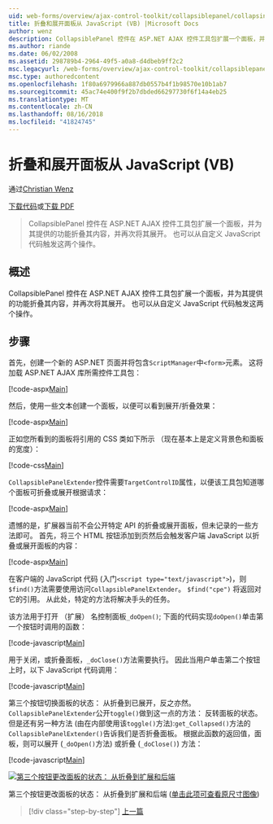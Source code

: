 ```yaml
---
uid: web-forms/overview/ajax-control-toolkit/collapsiblepanel/collapsing-and-expanding-a-panel-from-javascript-vb
title: 折叠和展开面板从 JavaScript (VB) |Microsoft Docs
author: wenz
description: CollapsiblePanel 控件在 ASP.NET AJAX 控件工具包扩展一个面板，并为其提供的功能以折叠其内容并将其展开...
ms.author: riande
ms.date: 06/02/2008
ms.assetid: 298789b4-2964-49f5-a0a8-d4dbeb9ff2c2
msc.legacyurl: /web-forms/overview/ajax-control-toolkit/collapsiblepanel/collapsing-and-expanding-a-panel-from-javascript-vb
msc.type: authoredcontent
ms.openlocfilehash: 1f80a6979966a887db0557b4f1b98570e10b1ab7
ms.sourcegitcommit: 45ac74e400f9f2b7dbded66297730f6f14a4eb25
ms.translationtype: MT
ms.contentlocale: zh-CN
ms.lasthandoff: 08/16/2018
ms.locfileid: "41824745"
---
```

<a name="collapsing-and-expanding-a-panel-from-javascript-vb"></a>折叠和展开面板从 JavaScript (VB)
====================
通过[Christian Wenz](https://github.com/wenz)

[下载代码](http://download.microsoft.com/download/8/a/a/8aab3c3e-de6f-463f-805c-5fda567eef6e/CollapsiblePanel1.vb.zip)或[下载 PDF](http://download.microsoft.com/download/b/6/a/b6ae89ee-df69-4c87-9bfb-ad1eb2b23373/collapsiblepanel1VB.pdf)

> CollapsiblePanel 控件在 ASP.NET AJAX 控件工具包扩展一个面板，并为其提供的功能折叠其内容，并再次将其展开。 也可以从自定义 JavaScript 代码触发这两个操作。


## <a name="overview"></a>概述

CollapsiblePanel 控件在 ASP.NET AJAX 控件工具包扩展一个面板，并为其提供的功能折叠其内容，并再次将其展开。 也可以从自定义 JavaScript 代码触发这两个操作。

## <a name="steps"></a>步骤

首先，创建一个新的 ASP.NET 页面并将包含`ScriptManager`中`<form>`元素。 这将加载 ASP.NET AJAX 库所需控件工具包：

[!code-aspx[Main](collapsing-and-expanding-a-panel-from-javascript-vb/samples/sample1.aspx)]

然后，使用一些文本创建一个面板，以便可以看到展开/折叠效果：

[!code-aspx[Main](collapsing-and-expanding-a-panel-from-javascript-vb/samples/sample2.aspx)]

正如您所看到的面板将引用的 CSS 类如下所示 （现在基本上是定义背景色和面板的宽度）：

[!code-css[Main](collapsing-and-expanding-a-panel-from-javascript-vb/samples/sample3.css)]

`CollapsiblePanelExtender`控件需要`TargetControlID`属性，以便该工具包知道哪个面板可折叠或展开根据请求：

[!code-aspx[Main](collapsing-and-expanding-a-panel-from-javascript-vb/samples/sample4.aspx)]

遗憾的是，扩展器当前不会公开特定 API 的折叠或展开面板，但未记录的一些方法即可。 首先，将三个 HTML 按钮添加到页然后会触发客户端 JavaScript 以折叠或展开面板的内容：

[!code-aspx[Main](collapsing-and-expanding-a-panel-from-javascript-vb/samples/sample5.aspx)]

在客户端的 JavaScript 代码 (入门`<script type="text/javascript">`)，则`$find()`方法需要使用访问`CollapsiblePanelExtender`。 `$find("cpe")` 将返回对它的引用。 从此处，特定的方法将解决手头的任务。

该方法用于打开 （扩展） 名控制面板`_doOpen()`; 下面的代码实现`doOpen()`单击第一个按钮时调用的函数：

[!code-javascript[Main](collapsing-and-expanding-a-panel-from-javascript-vb/samples/sample6.js)]

用于关闭，或折叠面板，`_doClose()`方法需要执行。 因此当用户单击第二个按钮上时，以下 JavaScript 代码调用：

[!code-javascript[Main](collapsing-and-expanding-a-panel-from-javascript-vb/samples/sample7.js)]

第三个按钮切换面板的状态： 从折叠到已展开，反之亦然。 `CollapsiblePanelExtender`公开`toggle()`做到这一点的方法： 反转面板的状态。 但是还有另一种方法 (由在内部使用该`toggle()`方法):`get_Collapsed()`方法的`CollapsiblePanelExtender()`告诉我们是否折叠面板。 根据此函数的返回值，面板，则可以展开 (`_doOpen()`方法) 或折叠 (`_doClose()`) 方法：

[!code-javascript[Main](collapsing-and-expanding-a-panel-from-javascript-vb/samples/sample8.js)]


[![第三个按钮更改面板的状态： 从折叠到扩展和后端](collapsing-and-expanding-a-panel-from-javascript-vb/_static/image2.png)](collapsing-and-expanding-a-panel-from-javascript-vb/_static/image1.png)

第三个按钮更改面板的状态： 从折叠到扩展和后端 ([单击此项可查看原尺寸图像](collapsing-and-expanding-a-panel-from-javascript-vb/_static/image3.png))

> [!div class="step-by-step"]
> [上一篇](collapsing-and-expanding-a-panel-from-javascript-cs.md)
